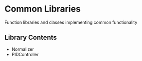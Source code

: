 # Common Libraries

Function libraries and classes implementing common functionality

## Library Contents

* Normalizer
* PIDController
